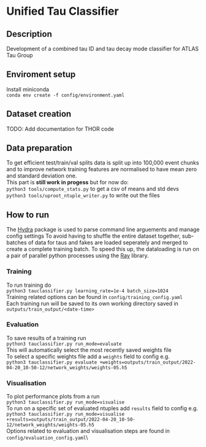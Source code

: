 # Unified Tau Classifier
## Description
Development of a combined tau ID and tau decay mode classifier for ATLAS Tau Group


## Enviroment setup
Install miniconda\
  `conda env create -f config/environment.yaml`

## Dataset creation
TODO: Add documentation for THOR code

## Data preparation
To get efficient test/train/val splits data is split up into 100,000 event chunks and to improve network training features are normalised to have mean zero and standard deviation one.\
This part is **still work in progess** but for now do:\
`python3 tools/compute_stats.py` to get a csv of means and std devs\
`python3 tools/uproot_ntuple_writer.py` to write out the files

## How to run
The [Hydra](https://hydra.cc/) package is used to parse command line arguements and manage config settings
To avoid having to shuffle the entire dataset together, sub-batches of data for taus and fakes are loaded seperately and merged to create a complete training batch. To speed this up, the dataloading is run on a pair of parallel python processes using the [Ray](https://www.ray.io/) library.
### Training
To run training do\
`python3 tauclassifier.py learning_rate=1e-4 batch_size=1024`\
Training related options can be found in `config/training_config.yaml`\
Each training run will be saved to its own working directory saved in `outputs/train_output/<date-time>`

### Evaluation
To save results of a training run\
`python3 tauclassifier.py run_mode=evaluate`\
This will automatically select the most recently saved weights file\
To select a specific weights file add a `weights` field to config e.g.\
`python3 tauclassifier.py evaluate +weights=outputs/train_output/2022-04-20_10-50-12/network_weights/weights-05.h5`

### Visualisation
To plot performance plots from a run \
`python3 tauclassifier.py run_mode=visualise`\
To run on a specific set of evaluated ntuples add `results` field to config e.g.\
`python3 tauclassifier.py run_mode=visualise +results=outputs/train_output/2022-04-20_10-50-12/network_weights/weights-05.h5`\
Options related to evaluation and visualisation steps are found in `config/evaluation_config.yaml`\

